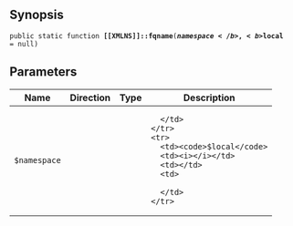 ## Synopsis

<code>public static function <b>[[XMLNS]]::fqname</b>(<b>$namespace</b>, <b>$local</b> = null)</code>

## Parameters

<table>
  <thead>
    <tr>
      <th>Name</th>
      <th>Direction</th>
      <th>Type</th>
      <th>Description</th>
    </tr>
  </thead>
  <tbody>
    <tr>
      <td><code>$namespace</code>
      <td><i></i></td>
      <td></td>
      <td>

      </td>
    </tr>
    <tr>
      <td><code>$local</code>
      <td><i></i></td>
      <td></td>
      <td>

      </td>
    </tr>
  </tbody>
</table>

